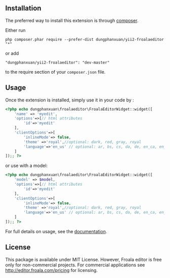 Installation
------------

The preferred way to install this extension is through [composer](http://getcomposer.org/download/).

Either run

```
php composer.phar require --prefer-dist dungphanxuan/yii2-froalaeditor "*"
```

or add

```
"dungphanxuan/yii2-froalaeditor": "dev-master"
```

to the require section of your `composer.json` file.


Usage
-----

Once the extension is installed, simply use it in your code by  :

```php
<?php echo dungphanxuan\froalaeditor\FroalaEditorWidget::widget([
    'name' => 'myedit',
    'options'=>[// html attributes
        'id'=>'myedit'
    ],
    'clientOptions'=>[
        'inlineMode'=> false,
        'theme' =>'royal',//optional: dark, red, gray, royal
        'language'=>'en_us' // optional: ar, bs, cs, da, de, en_ca, en_gb, en_us ...
    ]
]);; ?>
```

or use with a model:

```php
<?php echo dungphanxuan\froalaeditor\FroalaEditorWidget::widget([
    'model' => $model,
    'options'=>[// html attributes
        'id'=>'myedit'
    ],
    'clientOptions'=>[
        'inlineMode'=> false,
        'theme' =>'royal',//optional: dark, red, gray, royal
        'language'=>'en_us' // optional: ar, bs, cs, da, de, en_ca, en_gb, en_us ...
    ]
]);; ?>
```

For full details on usage, see the [documentation](https://editor.froala.com/docs).

License
----

This package is available under MIT License. However, Froala editor is free only for non-commercial projects. For commercial applications see http://editor.froala.com/pricing for licensing.
